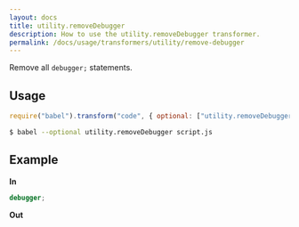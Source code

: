 ```yaml
---
layout: docs
title: utility.removeDebugger
description: How to use the utility.removeDebugger transformer.
permalink: /docs/usage/transformers/utility/remove-debugger
---
```


Remove all `debugger;` statements.

## Usage

```javascript
require("babel").transform("code", { optional: ["utility.removeDebugger"] });
```

```sh
$ babel --optional utility.removeDebugger script.js
```

## Example

**In**

```javascript
debugger;
```

**Out**

```javascript

```
